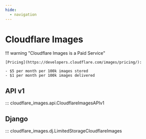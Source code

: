 ```yaml
---
hide:
  - navigation
---
```


# Cloudflare Images

!!! warning "Cloudflare Images is a Paid Service"

    [Pricing](https://developers.cloudflare.com/images/pricing/):

    - $5 per month per 100k images stored
    - $1 per month per 100k images delivered

## API v1

::: cloudflare_images.api.CloudflareImagesAPIv1

## Django

::: cloudflare_images.dj.LimitedStorageCloudflareImages
